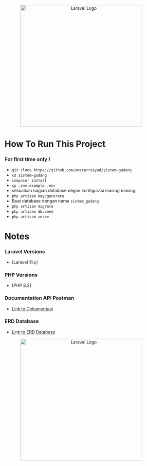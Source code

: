 <p align="center"><a href="https://laravel.com" target="_blank"><img src="https://raw.githubusercontent.com/laravel/art/master/logo-lockup/5%20SVG/2%20CMYK/1%20Full%20Color/laravel-logolockup-cmyk-red.svg" width="400" alt="Laravel Logo"></a></p>

# How To Run This Project

### For first time only !
- `git clone https://github.com/umararrosyad/sistem-gudang`
- `cd sistem-gudang`
- `composer install`
- `cp .env.example .env`
- sesuaikan bagian database degan konfigurasi masing masing
- `php artisan key:generate`
- Buat database dengan nama `sistem_gudang`
- `php artisan migrate`
- `php artisan db:seed`
- `php artisan serve`

# Notes

### Laravel Versions
- [Laravel 11.x]

### PHP Versions
- [PHP 8.2]

### Documentation API Postman
- [Link to Dokumentasi](https://documenter.getpostman.com/view/21072796/2sAXjM5scX#intro)

### ERD Database 
- [Link to ERD Database](https://dbdiagram.io/d/66d43853eef7e08f0e5754c3)

<p align="center"><a href="https://laravel.com" target="_blank"><img src="https://drive.google.com/file/d/1WdreRMw5vJoL4_j5if6OzLjaDau_51YU/view?usp=sharing" width="400" alt="Laravel Logo"></a></p>

